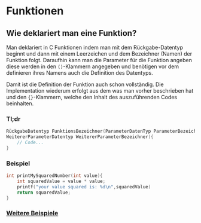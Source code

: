 # Funktionen
## Wie deklariert man eine Funktion?
Man deklariert in C Funktionen indem man mit dem Rückgabe-Datentyp beginnt und dann mit einem Leerzeichen und dem Bezeichner (Namen) der Funktion folgt. Daraufhin kann man die Parameter für die Funktion angeben diese werden in den ``()``-Klammern angegeben und benötigen vor dem definieren ihres Namens auch die Definition des Datentyps.

Damit ist die Definition der Funktion auch schon vollständig. Die Implementation wiederum erfolgt aus dem was man vorher beschrieben hat und den ``{}``-Klammern, welche den Inhalt des auszuführenden Codes beinhalten.
### Tl;dr
```c
RückgabeDatentyp FunktionsBezeichner(ParameterDatenTyp ParameterBezeichner,
WeitererParameterDatentyp WeitererParameterBezeichner){
	// Code...
}
```
### Beispiel
```c
int printMySquaredNumber(int value){
	int squaredValue = value * value;
	printf("your value squared is: %d\n",squaredValue)
	return squaredValue;
}
```
### [Weitere Beispiele](Beispiele/Funktionen.md)